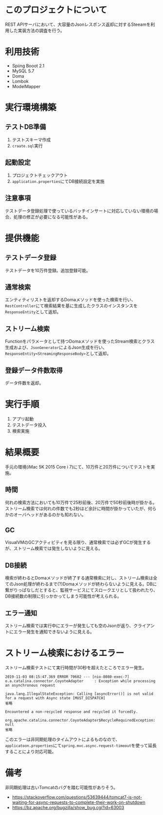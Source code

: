 # このプロジェクトについて
REST APIサーバにおいて、大容量のJsonレスポンス返却に対するSteeamを利用した実装方法の調査を行う。

# 利用技術
* Spiing Booot 2.1
* MySQL 5.7
* Doma
* Lombok
* ModelMapper

# 実行環境構築
## テストDB準備
1. テストスキーマ作成
2. `craate.sql`実行

## 起動設定
1. プロジェクトチェックアウト
2. `application.properties`にてDB接続設定を実施

## 注意事項
テストデータ登録処理で使っているバッチインサートに対応していない環境の場合、処理の修正が必要になる可能性がある。

# 提供機能
## テストデータ登録
テストデータを10万件登録。追加登録可能。

## 通常検索
エンティティリストを返却するDomaメソッドを使った検索を行い、`RestController`にて検索結果を基に生成したクラスのインスタンスを`ResponseEntity`として返却。

## ストリーム検索
Functionをパラメータとして持つDomaメソッドを使ったStream検索とクラス生成および、`JsonGenerator`によるJson生成を行い、`ResponseEntity<StreamingResponseBody>`として返却。

## 登録データ件数取得
データ件数を返却。

# 実行手順
1. アプリ起動
2. テストデータ投入
3. 検索実施

# 結果概要
手元の環境(iMac 5K 2015 Core i 7)にて、10万件と20万件についてテストを実施。

## 時間
何れの検索方法においても10万件で25秒前後、20万件で50秒前後時が掛かる。ストリーム検索では何れの件数でも2秒ほど余計に時間が掛かっていたが、何らかのオーバヘッドがあるのかも知れない。

## GC
VisualVMのGCアクティビティを見る限り、通常検索では必ずGCが発生するが、ストリーム検索では発生しないように見える。

## DB接続
検索が終わるとDomaメソッドが終了する通常検索に対し、ストリーム検索は全てのJson処理が終わるまで(?)Domaメソッドが終わらないように見える。DBに繋がりっぱなしだとすると、監視サービスにてスロークエリとして扱われたり、DB接続数の制限に引っかかってしまう可能性が考えられる。

## エラー通知
ストリーム検索では実行中にエラーが発生しても空のJsonが返り、クライアントにエラー発生を通知できないように見える。

# ストリーム検索におけるエラー
ストリーム検索テストにて実行時間が30秒を超えたところでエラー発生。

```
2019-11-03 08:15:47.369 ERROR 70602 --- [nio-8080-exec-7] o.a.catalina.connector.CoyoteAdapter     : Exception while processing an asynchronous request

java.lang.IllegalStateException: Calling [asyncError()] is not valid for a request with Async state [MUST_DISPATCH]
省略

Encountered a non-recycled response and recycled it forcedly.

org.apache.catalina.connector.CoyoteAdapter$RecycleRequiredException: null
省略
```

このエラーは非同期処理のタイムアウトによるものなので、`applicatoon.properties`にて`spring.mvc.async.request-timeout`を使って延長することにより対応可能。

# 備考
非同期処理は古いTomcatのバグを踏む可能性がありそう。

* https://stackoverflow.com/questions/53639444/tomcat7-is-not-waiting-for-async-requests-to-complete-their-work-on-shutdown
* https://bz.apache.org/bugzilla/show_bug.cgi?id=63003
